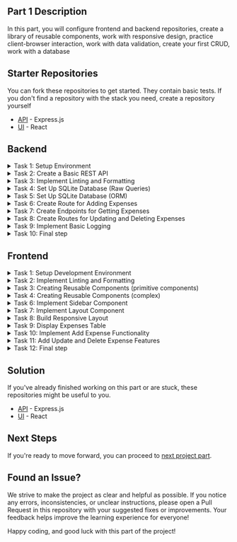 ## Part 1 Description
In this part, you will configure frontend and backend repositories, create a library of reusable components, work with responsive design, practice client-browser interaction, work with data validation, create your first CRUD, work with a database

## Starter Repositories
You can fork these repositories to get started. They contain basic tests. If you don't find a repository with the stack you need, create a repository yourself
  - [API](https://github.com/petproject-dev/expense-tracker-backend-part-1) - Express.js
  - [UI](https://github.com/petproject-dev/expense-tracker-frontend-part-1) - React

## Backend

<details>
  <summary>Task 1: Setup Environment</summary>
  
  ---

  **Description:**

  Prepare the development environment for the project. Create the necessary project structure, initialize the development configuration, and ensure basic tools are set up to streamline the workflow. 
  
  **Acceptance Criteria:**
  
  - A development environment is initialized with appropriate configuration. 
  - A basic project structure is created (e.g., with a folder for source files). 
  - A script is available to start the project in development mode. 
  - Upon running the project, it outputs "Hello, World!" to verify successful setup. 
  
  **Technology-related requirements:**
  
  <details>
  <summary>NodeJS</summary>

  - Use `npm init` to initialize the project. 
  - Set up TypeScript with `tsconfig.json` and enable strict mode (`strict: true`). 
  - Install `ts-node-dev` for hot reloading. 
  - Organize the project structure with a `src/` directory and an entry point like `src/index.ts`. 
  - Add a dev script in package.json to run the project using ts-node-dev. 
  </details>


---

</details>

<details>
  <summary>Task 2: Create a Basic REST API</summary>
  
  ---

  **Description:**
  
  Set up a basic REST API with at least one route to verify the routing and response handling functionality. 

  **Acceptance Criteria:**
  
  - A basic route `GET /ping` is implemented. 
  - The route responds with a predefined message (e.g., `{"message":"pong"}`). 
  - The application uses a configurable port. 
  - A file for environment variables (`.env`) is created, and sensitive data is excluded from version control. 

  **Technology-related requirements:**
  
  <details>
  <summary>NodeJS</summary>

  - Install and use express for routing. 
  - Use `dotenv` to load environment variables and configure a port (e.g., `PORT=8080`). 
  - Add `.env` to `.gitignore` and create a `.env.example` file with placeholder values. 
  - Add `config/index.ts` file for configuring environment variables. 
  - Set up `src/app.ts` to centralize middleware and routing. 
  </details>


---

</details>

<details>
  <summary>Task 3: Implement Linting and Formatting</summary>
  
  ---

  **Description:**
  
  Set up tools to enforce consistent code quality and style across the project. 

  **Acceptance Criteria:**
  
  - Linting is set up using a linter. 
  - Formatting is handled automatically using a formatter. 
  - Pre-configured commands check and fix linting and formatting issues. 
  - Editor configuration ensures consistent behavior across different IDEs. 

  **Technology-related requirements:**
  
  <details>
  <summary>NodeJS</summary>

  - Install eslint with TypeScript support (`@typescript-eslint/parser` and `@typescript-eslint/eslint-plugin`). 
  - Use `eslint-config-prettier` to integrate ESLint with Prettier. 
  - Install prettier and create a .prettierrc file with formatting rules. 
  - Add scripts into the `package.json`: 
    - `build` – build the project 
    - `lint` – check the project using eslint rules 
    - `lint:fix` – check the project using eslint rules and fix errors 
    - `format` – formatting project using prettier rules 
    - `start` – start the project in production mode 
  - Use `husky` and `lint-staged` to enforce linting/formatting on `pre-commit`. 
  </details>


---

</details>
 
<details>
  <summary>Task 4: Set Up SQLite Database (Raw Queries)</summary>
  
  ---

  **Description:**
  
  Initialize and configure a SQLite database for storing project data. Set up a basic schema and implement raw queries to interact with the database. 

  This step is added for educational purposes so that you understand what is hidden under the hood of an ORM. The following tasks will remove most of the code. 

  **Acceptance Criteria:**
  
  - SQLite driver is installed. 
  - A database connection is established, and an initial schema is created. 
  - The schema includes a table for expenses. 
    - id (integer, primary key) 
    - name (text) 
    - amount (real) 
    - currency (text) 
    - category (text) 
    - date (datetime) 
  - Basic endpoints allow adding and retrieving expense records. 

  **Technology-related requirements:**
  
  <details>
  <summary>NodeJS</summary>

  - Use the `better-sqlite3` package for efficient SQLite interaction. 
  - Initialize the database in `src/db/db.service.ts` and ensure connection errors are handled. 
  - Implement raw queries for inserting and selecting records in the `src/app.ts` file. 
  </details>


---

</details>

<details>
  <summary>Task 5: Set Up SQLite Database (ORM)</summary>
  
  ---

  **Description:**

  Set up an ORM for database interaction to simplify schema management and querying. 

  **Acceptance Criteria:**

  - The ORM is installed and configured. 
  - A schema is defined, and migrations are used to update the database. 
  - Basic database operations use the ORM. 

  **Technology-related requirements:**

  <details>
  <summary>NodeJS</summary>

  - Use prisma for ORM and schema management. 
  - Initialize Prisma with `npx prisma init` and configure the database URL in `.env`. 
  - Define the expenses model in `prisma/schema.prisma`. 
  - Use npx prisma migrate dev to apply schema changes. 
  - Generate the Prisma client and use it in the exist endpoints. 
  </details>


---

</details>

<details>
  <summary>Task 6: Create Route for Adding Expenses</summary>
  
  ---

  **Description:**

  Set up routes for basic Create operation on the expenses table. 

  **Acceptance Criteria:**

  - Route for adding expenses are implemented: 
    - `POST /api/expenses` Creates new expense record. 
  - Data is validated to ensure correctness before saving to the database. 
  - A modular structure is established for `controllers`, `services`, `repositories`, and `entities`. 
  - Middleware for error handling and validation is implemented. 
  - The application structure matches the defined project layout. 
  - Processing 404 status code defined. 

  **Technology-related requirements:**

  <details>
  <summary>NodeJS</summary>

  - Use express to define routes and middleware. 
  - Place the business logic for expenses in `expenses.service.ts`. 
  - Implement database interaction methods in `expenses.repository.ts`. 
  - Use a DTO (Data Transfer Object) in `expenses/dto` to define the shape of - request payloads. 
  - Create an `expenses.entity.ts` file to define the database model or schema. 
  - Use middleware (`helpers/middlewares/validator.ts`) to validate incoming - requests. 
  - Implement centralized error handling in `helpers/middlewares/errorHandler.ts` 
  - Code structure is following:
```
    │   app.ts 
    │   index.ts 
    ├───config 
    │       index.ts 
    ├───db 
    │       db.service.ts 
    ├───expenses 
    │   │   expenses.controller.ts 
    │   │   expenses.repository.ts 
    │   │   expenses.service.ts 
    │   ├───dto 
    │   │       create-expense.dto.ts 
    │   └───entity 
    │           expense.entity.ts 
    └───helpers 
        │   Exception.ts 
        └───middlewares 
                errorHandler.ts 
                validator.ts 
```
  </details>


---

</details>

<details>
  <summary>Task 7: Create Endpoints for Getting Expenses</summary>
  
  ---

  **Description:**

  Set up routes for retrieving expenses from the database. Include operations for fetching all expenses (with optional pagination and filtering) and fetching a specific expense by ID. 

  **Acceptance Criteria:**

  - Routes for retrieving expenses are implemented: 
    - `GET /api/expenses` Fetches and returns all expenses with optional query parameters: 
      - Pagination: `limit` and `offset`. 
      - Filtering: `fromDate` and `toDate` based on the date field. 
    - `GET /api/expenses/:id` Fetches a specific expense by its ID. 
  - Data is validated to ensure correctness before processing requests. 
  - Responses include appropriate HTTP status codes and data. 
  - Modular structure follows the established pattern. 

  **Technology-related requirements:**

  <details>
  <summary>NodeJS</summary>

  - Prepare all the necessary data in the `expenses.controller.ts`. 
  - Implement business logic for fetching expenses in `expenses.service.ts`. 
  - Handle database queries in `expenses.repository.ts`. 
  </details>

---

</details>
 
<details>
  <summary>Task 8: Create Routes for Updating and Deleting Expenses</summary>
  
  ---

  **Description:**

  Set up routes for updating and deleting expense records in the database. Ensure that only specified fields are updated during PATCH operations. 

  **Acceptance Criteria:**

  - Routes for updating and deleting expenses are implemented: 
      - `PATCH /api/expenses/:id` Updates specific fields of an expense. 
      - `DELETE /api/expenses/:id` Deletes an expense by its ID. 
  - Data is validated to ensure correctness before processing requests. 
  - Responses include appropriate HTTP status codes and data. 

  **Technology-related requirements:**

  <details>
  <summary>NodeJS</summary>

  - Prepare all the necessary data in the `expenses.controller.ts`. 
  - Implement business logic for fetching expenses in `expenses.service.ts`. 
  - Handle database queries in `expenses.repository.ts`. 
  - Use DTOs in `expenses/dto` to validate request payloads and parameters. 
  - Use middleware (`helpers/middlewares/validator.ts`) for data validation. 
  </details>

---

</details>
 
<details>
  <summary>Task 9: Implement Basic Logging</summary>
  
  ---

  **Description:**

  Add logging functionality to track significant events (e.g., expense creation, updates, and errors). Ensure logs are accessible in both development and production environments. 

  **Acceptance Criteria:**

  - Logs are added for key actions: 
    - Successful expense creation, updates, and deletions. 
    - Errors during request handling. 
  - Logs are displayed in the console during development. 
  - Logs are written to a file in production. 

  **Technology-related requirements:**

  <details>
  <summary>NodeJS</summary>

  - Use a logging library like winston or pino. 
  - Place logging configuration in helpers/Logger.ts. 
  - Code structure is following: 
```
  │   app.ts 
  │   index.ts 
  ├───config 
  │       index.ts 
  ├───db 
  │       db.service.ts 
  ├───expenses 
  │   │   expenses.controller.ts 
  │   │   expenses.repository.ts 
  │   │   expenses.service.ts 
  │   ├───dto 
  │   │       create-expense.dto.ts 
  │   │       update-expense.dto.ts 
  │   └───entity 
  │           expense.entity.ts 
  └───helpers 
      |    dateUtils.ts 
      │   Exception.ts 
      │   Logger.ts 
      └───middlewares 
              errorHandler.ts 
              validator.ts
```
  </details>

---

</details>

<details>
  <summary>Task 10: Final step</summary>

  ---

  - Check your project for compliance with the [checklist](./CHECKLIST.md)
  - Make sure the tests pass - `npm run test`
  - Open a pull request for the `master` branch and send the solution to the code review

  
  ---

</details>

## Frontend

<details>
  <summary>Task 1: Setup Development Environment</summary>
  
  ---

  **Description:**

  Prepare the development environment for the project. Initialize the necessary configurations for a smooth development process, including TypeScript setup and project structure organization. 

  **Acceptance Criteria:**
  
  - A development environment is initialized with appropriate configuration. 
  - TypeScript is installed and properly configured (`tsconfig.json` is set up). 
  - Project structure is organized (e.g., `src/` for source files). 
  - Running a development command starts the project in dev mode. 
  - Configure TypeScript paths for cleaner imports. 

  **Technology-related requirements:**
  
  <details>
  <summary>React</summary>

  - Use vite for initialization. 
  </details>

---

</details>

<details>
  <summary>Task 2: Implement Linting and Formatting</summary>

---

  **Description:**

  Set up linting and formatting to maintain consistent code quality across the project. Configure ESLint, Prettier, and Stylelint, along with EditorConfig to ensure consistency. 

  **Acceptance Criteria:**
  
  - ESLint is installed and configured. 
  - Prettier is installed and integrated with ESLint. 
  - Stylelint is installed for CSS linting. 
  - EditorConfig is set up with rules for indentation, line endings, etc. 
  - CSS uses preprocessors (e.g., SASS) for modular styling. 
  - Scripts added: 
      - `lint` - Checks the project for linting issues. 
      - `lint:fix` - Fixes linting issues. 
      - `stylelint` - Checks the project for css linting issues. 
      - `stylelint:fix` - Fixes css linting issues. 
      - `format` - Formats code based on Prettier rules. 

  **Technology-related requirements:**
  
  <details>
  <summary>React</summary>
  
  - Use plugins such as `eslint-plugin-react` for React-specific linting. 
  - Configure `stylelint-config-standard` for CSS linting.
  </details>

---

</details>

<details>
  <summary>Task 3: Creating Reusable Components (primitive components)</summary>

---

  **Description:**

  Develop foundational reusable components that can be utilized across the application. These components will ensure design consistency and simplify further development. In this task you implement primitive components that are independent from other components

  **Acceptance Criteria:**
  
  - The following components are implemented: 
    - **Logo**: Displays the application logo. 
      - [Design Link](https://www.figma.com/design/rLNUulPqnl0jhhnXeGDxEb/Expense-tracker?node-id=2-19420&t=GKFeiEqjFghP7rf5-4)
    - **Loader**: Displays the loader component. 
      - [Design Link](https://www.figma.com/design/rLNUulPqnl0jhhnXeGDxEb/Expense-tracker?node-id=1-3471&t=AyMjf1BcxpIwHBXC-4)
    - **Button**: A standard button with support for different states(e.g., disabled, active). 
      - [Design Link](https://www.figma.com/design/rLNUulPqnl0jhhnXeGDxEb/Expense-tracker?node-id=2-19193&t=GKFeiEqjFghP7rf5-4)
    - **Input Label**: The label appears above many of our components. This should be a stylized label html tag with all the standard label features. 
      - [Design Link](https://www.figma.com/design/rLNUulPqnl0jhhnXeGDxEb/Expense-tracker?node-id=2-19389&t=GTL1yhChXxd9Efzr-4)
    - **Input**: A text input field with validation and style support. 
      - [Design Link](https://www.figma.com/design/rLNUulPqnl0jhhnXeGDxEb/Expense-tracker?node-id=2-19412&t=ra9tjWdp5aVmkqRH-4)
    - **Icon**: A component for rendering SVG icons. 
      - [Design Link](https://www.figma.com/design/rLNUulPqnl0jhhnXeGDxEb/Expense-tracker?node-id=7-5669&t=ra9tjWdp5aVmkqRH-4)
    - **Date Picker**: A component for selecting date. This component is complex and its styles does not necessarily match the design. You can use standard `<input type="date" />`
      - [Design Link](https://www.figma.com/design/rLNUulPqnl0jhhnXeGDxEb/Expense-tracker?node-id=71-5906&t=AyMjf1BcxpIwHBXC-4)
    - **Table**: A customizable `Table`, `TableHead`, `TableBody`, `TableRow`, `TableCell` components. Since we have a responsive design and it is complex with styling in the form that we offer, you can use `divs`. But if you feel that you can handle it, you can use standard table tags
      - [Design Link](https://www.figma.com/design/rLNUulPqnl0jhhnXeGDxEb/Expense-tracker?node-id=2-19441&t=ra9tjWdp5aVmkqRH-4)
    - **Menu**: Component for displaying menu items after click.
      - [Design Link](https://www.figma.com/design/rLNUulPqnl0jhhnXeGDxEb/Expense-tracker?node-id=3-13999&t=cvakLOlrrBuwZq9F-4)
  - Each component is documented with usage examples. 

  **Technology-related requirements:**
  
  <details>
  <summary>React</summary>
  
  - Logo: 
    - Example:
    ```jsx
    <Logo />
    ```
  - Loader: 
    - Example:
    ```jsx
    <Loader />
    ``` 
  - Button: 
    - Example:
    ```jsx
    <Button disabled onClick={handleClick}>Click me</Button>
    ```
  - Input Label: 
    - Example:
    ```jsx
    <InputLabel>Name</InputLabel>
    <InputLabel htmlFor="name1">Name</InputLabel>
    ``` 
  - Icon: 
    - Create an `Icon` component for rendering SVG icons, with a name prop for specifying the icon and size for scaling. 
    - Example:
    ```jsx
    <Icon iconName="plus" size={15} color="white" />
    ``` 
  - Input: 
    - Build an `Input` component that accepts props such as type, placeholder, value, and onChange. 
    - Example:
    ```jsx
    <Input
      label="Field name"
      type="text"
      placeholder="Enter name"
      defaultValue={name}
      error
      helperText="Error message"
      onChange={handleChange} />
    ``` 
  - Date Picker: 
    - Implement a `DatePicker` component for selecting the date, with support for a value prop and onChange callback. 
    - Example:
    ```jsx
    <DatePicker
      value={selectedDate}
      onChange={handleDateChange} />
    <DatePicker />
    ```
  - Table: 
    - Create a `Table`, `TableHead`, `TableBody`, `TableRow`, `TableCell` components
    - Example: 
    ```jsx
    <Table>
      <TableHead>
        <TableRow>
          <TableCell>Column<TableCell>
        </TableRow>
      </TableHead>
      <TableBody>
        <TableRow>
          <TableCell>Column<TableCell>
        </TableRow>
      </TableBody>
    </Table>
    ```
  - Menu: 
    - Implement a `Menu` and `MenuItem` components. 
    - Example:
    ```jsx
    <Menu>
      <MenuItem onClick={handleEdit}>Edit</MenuItem>
      <MenuItem onClick={handleDelete}>Delete</MenuItem>
    </Menu>
    ```
  </details>

---

</details>

<details>
  <summary>Task 4: Creating Reusable Components (complex)</summary>

---

  **Description:**

  Develop foundational reusable components that can be utilized across the application. These components will ensure design consistency and simplify further development. In this task you implement complex components that reuse existing components internally

  **Acceptance Criteria:**
  
  - The following components are implemented: 
    - **Button with Icon**: A button that includes an icon. 
      - [Design Link](https://www.figma.com/design/rLNUulPqnl0jhhnXeGDxEb/Expense-tracker?node-id=2-19187&t=GKFeiEqjFghP7rf5-4)
    - **IconRadio**: Component for rendering input radio with icon display. Reuse `Icon` component here
      - [Design Link](https://www.figma.com/design/rLNUulPqnl0jhhnXeGDxEb/Expense-tracker?node-id=4-34033&t=GTL1yhChXxd9Efzr-4)
    - **Category Group**: Based on the `IconRadio` and `Icon` components, create a CategoryGroup component. When you click on the icon it should be activated. User can only select one category
      - [Design Link](https://www.figma.com/design/rLNUulPqnl0jhhnXeGDxEb/Expense-tracker?node-id=4-34103&t=cvakLOlrrBuwZq9F-4)
    - **Input with Currency**: An extension of the standard input, displaying the selected currency. 
      - [Design Link](https://www.figma.com/design/rLNUulPqnl0jhhnXeGDxEb/Expense-tracker?node-id=2-19408&t=ra9tjWdp5aVmkqRH-4)
    - **Date Picker Range**: A component for selecting dates. To change the range date, you need to click on one of the date and a ready-made date picker component should appear
      - [Design Link](https://www.figma.com/design/rLNUulPqnl0jhhnXeGDxEb/Expense-tracker?node-id=3-2073&t=ra9tjWdp5aVmkqRH-4)
    - **ExpenseTable**: Component for displaying expenses based on an already implemented `Table` component. 
      - [Design Link](https://www.figma.com/design/rLNUulPqnl0jhhnXeGDxEb/Expense-tracker?node-id=1-3551&t=AyMjf1BcxpIwHBXC-4)
      - If there is no data, then a message with an image should be displayed as in the [design](https://www.figma.com/design/rLNUulPqnl0jhhnXeGDxEb/Expense-tracker?node-id=1-3601&t=XWnEQbC9qTwXBf01-4)
      - If there is no data and a request response is expected, then a [stub should be displayed](https://www.figma.com/design/rLNUulPqnl0jhhnXeGDxEb/Expense-tracker?node-id=1-3585&t=XWnEQbC9qTwXBf01-4)
      - If there is initial data, but a new portion of data is expected to be loaded, then the [spinner](https://www.figma.com/design/rLNUulPqnl0jhhnXeGDxEb/Expense-tracker?node-id=1-3471&t=XWnEQbC9qTwXBf01-4) is displayed
  - Each component is documented with usage examples. 

  **Technology-related requirements:**
  
  <details>
  <summary>React</summary>
  
  - Button with Icon: 
    - Use `Icon` component. 
    - Example:
    ```jsx
    <IconButton>
      <Icon icon="close" color="white" size={12} />
    </IconButton>
    ```
  - Radio button input:
    - Use `Icon` component. 
    - Example:
    ```jsx
    <IconRadio name="category">
      <Icon icon="credits" size={24} />
    </IconRadio>
    ```
  - List of icon categories:
    - Use `IconRadio` and `Icon` components
    - Example:
    ```jsx
    <CategoryGroup defaultValue="mobile" />
    <CategoryGroup />
    ```
  - Input with Currency: 
    - Extend `Input` to include a currency prop that displays the selected currency symbol. 
    - Example:
    ```jsx
    <InputWithCurrency />
    <InputWithCurrency
      id="name4"
      defaultValue="123"
      selectProps={{ defaultValue: 'USD' }} />
    <InputWithCurrency
      id="name4"
      onChange={handleAmountChange}
      defaultValue="123"
      selectProps={{
        defaultValue: 'USD',
        onChange: handleCurrencyChange }} />
    ``` 
  - Date Picker Range: 
    - Implement a `DatePickerRange` component for selecting dates, with support for a value prop and onChange callback. 
    - Example:
    ```jsx
    <DatePickerRange
      from={fromDate}
      to={toDate}
      onChange={handleUpdateDateRange} />
    ```
  - ExpenseTable: 
    - Create a `ExpenseTable` component that accepts columns and data props for customization. 
    - Example: 
    ```jsx
    <ExpenseTable />
    ```
  </details>

---

</details>


<details>
  <summary>Task 6: Implement Sidebar Component</summary>

---

  **Description:**

  Create a Sidebar component that appear after clicking plus button

  **Acceptance Criteria:**

  - The sidebar open button is rendered in the lower right corner.
  - When user click the button, a sidebar appears on the right. The sidebar should appear with smooth animation.
  - Sidebar styles and content match the design.
  - The logic for creating a record at this step does not need to be done
  
---

</details>


<details>
  <summary>Task 7: Implement Layout Component</summary>

---

  **Description:**

  Create a Layout component that includes Header and Sidebar

  **Acceptance Criteria:**

  - A layout component has been created which is a general wrapper for the application.
  - A header component is implemented and displayed on the layout. 
    - Use reusable components for shared elements like the logo. 

---

</details>


<details>
  <summary>Task 8: Build Responsive Layout</summary>
  
  ---

  **Description:**

  Implement a responsive design for the application that adapts to different screen sizes, ensuring usability on both mobile and desktop devices. 

  **Acceptance Criteria:**
  
  - The application layout adjusts seamlessly between mobile, tablet, and desktop views. 
  - Key components, such as the header and table, are responsive. 
  - Use CSS grid and flexbox for responsive layouts. 

---

</details>

 <details>
  <summary>Task 9: Display Expenses Table</summary>
  
  ---

  **Description:**

  `ExpenseTable` component is already created. Connect data to it and display component on the screen

  **Acceptance Criteria:**
  
  - If no expenses are available, a placeholder message is displayed. 
  - If expenses are loading, a skeleton is shown.
  - Pagination implemented. When the user scrolls to the end of the screen, a new piece of data should be loaded
  - Filtering is implemented. The user selects a range of dates and the table is redrawn taking into account the selected dates

  **Endpoints:**

  - `GET /api/expenses` - Fetch all expenses.
    - `limit` - Number of records per page. 
    - `offset` - Offset for pagination. 
    - `fromDate` -and toDate: Filter by date range. 

---

</details>

<details>
  <summary>Task 10: Implement Add Expense Functionality</summary>
  
  ---

  **Description:**

  Create a form for adding a new expense. The form should be accessible through a right sidebar that opens when clicking the "+" button. 

  **Acceptance Criteria:**
  
  - A button triggers the display of a right sidebar with the form. 
  - The form includes fields for Name, Payment amount, Category and Date. 
  - Submitting the form sends data to the backend and updates the table.
  - * Animate the appearance of a new record in the table

  **Endpoints:**

  - `POST /api/expenses` - Add a new expense. 

  **Technology-related requirements:**
  
  <details>
  <summary>React</summary>

  - Use controlled components for form handling. 
  - Validate form inputs with `yup`. 
  - Use `react-hook-form` for work with forms. 
  </details>

---

</details>
 
 
<details>
  <summary>Task 11: Add Update and Delete Expense Features</summary>
  
  ---

  **Description:**

  Implement functionality to update or delete an expense from the table. 

  **Acceptance Criteria:**
  
  - An "Edit" button allows modification of expense details. 
  - A "Delete" button removes the expense from the list and updates the backend.
  -  * Animate deleting a table record
  
  **Endpoints:**
  
  - `PATCH /api/expenses/:id` - Update an expense. 
  - `DELETE /api/expenses/:id` - Delete an expense. 

  **Technology-related requirements:**
  
  <details>
  <summary>React</summary>

  - Use modals for editing or confirming deletion. 
  - Handle optimistic updates for better user experience. 
  </details>

---

</details>


<details>
  <summary>Task 12: Final step</summary>

  ---

  - Check your project for compliance with the [checklist](./CHECKLIST.md)
  - Make sure the tests pass - `npm run test`
  - Open a pull request for the `master` branch and send the solution to the code review

  
  ---

</details>

## Solution
If you've already finished working on this part or are stuck, these repositories might be useful to you.
  - [API](https://github.com/petproject-dev/expense-tracker-backend-part-2) - Express.js
  - [UI](https://github.com/petproject-dev/expense-tracker-frontend-part-2) - React

## Next Steps
If you're ready to move forward, you can proceed to [next project part](../part-2/README.md).

## Found an Issue?
We strive to make the project as clear and helpful as possible. If you notice any errors, inconsistencies, or unclear instructions, please open a Pull Request in this repository with your suggested fixes or improvements. Your feedback helps improve the learning experience for everyone!

Happy coding, and good luck with this part of the project!
